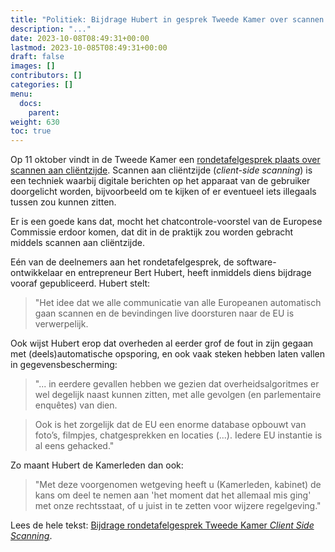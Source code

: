 ```yaml
---
title: "Politiek: Bijdrage Hubert in gesprek Tweede Kamer over scannen aan cliëntzijde"
description: "..."
date: 2023-10-08T08:49:31+00:00
lastmod: 2023-10-085T08:49:31+00:00
draft: false
images: []
contributors: []
categories: []
menu:
  docs:
    parent: 
weight: 630
toc: true
---
```


Op 11 oktober vindt in de Tweede Kamer een [rondetafelgesprek plaats over scannen aan cliëntzijde](https://chatcontrole.nl/nieuws/rondetafelgesprek-scannen-aan-clientzijde/). Scannen aan cliëntzijde (_client-side scanning_) is een techniek waarbij digitale berichten op het apparaat van de gebruiker doorgelicht worden, bijvoorbeeld om te kijken of er eventueel iets illegaals tussen zou kunnen zitten. 

Er is een goede kans dat, mocht het chatcontrole-voorstel van de Europese Commissie erdoor komen, dat dit in de praktijk zou worden gebracht middels scannen aan cliëntzijde.

Eén van de deelnemers aan het rondetafelgesprek, de software-ontwikkelaar en entrepreneur Bert Hubert, heeft inmiddels diens bijdrage vooraf gepubliceerd. Hubert stelt:

> "Het idee dat we alle communicatie van alle Europeanen automatisch gaan scannen en de bevindingen live doorsturen naar de EU is verwerpelijk.

Ook wijst Hubert erop dat overheden al eerder grof de fout in zijn gegaan met (deels)automatische opsporing, en ook vaak steken hebben laten vallen in gegevensbescherming:

> "... in eerdere gevallen hebben we gezien dat overheidsalgoritmes er wel degelijk naast kunnen zitten, met alle gevolgen (en parlementaire enquêtes) van dien.

> Ook is het zorgelijk dat de EU een enorme database opbouwt van foto’s, filmpjes, chatgesprekken en locaties (...). Iedere EU instantie is al eens gehacked."

Zo maant Hubert de Kamerleden dan ook:

> "Met deze voorgenomen wetgeving heeft u (Kamerleden, kabinet) de kans om deel te nemen aan 'het moment dat het allemaal mis ging' met onze rechtsstaat, of u juist in te zetten voor wijzere regelgeving."


Lees de hele tekst: [Bijdrage rondetafelgesprek Tweede Kamer _Client Side Scanning_](https://berthub.eu/articles/posts/client-side-scanning/).